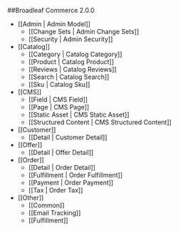 ##Broadleaf Commerce 2.0.0

- [[Admin | Admin Model]]
    - [[Change Sets | Admin Change Sets]]
    - [[Security | Admin Security]]
- [[Catalog]]
    - [[Category | Catalog Category]]
    - [[Product | Catalog Product]]
    - [[Reviews | Catalog Reviews]]
    - [[Search | Catalog Search]]
    - [[Sku | Catalog Sku]]
- [[CMS]]
    - [[Field | CMS Field]]     
    - [[Page | CMS Page]]
    - [[Static Asset | CMS Static Asset]]
    - [[Structured Content | CMS Structured Content]]
- [[Customer]]
    - [[Detail | Customer Detail]]
- [[Offer]]
    - [[Detail | Offer Detail]]
- [[Order]]
    - [[Detail | Order Detail]]
    - [[Fulfillment | Order Fulfillment]]
    - [[Payment | Order Payment]]
    - [[Tax | Order Tax]]
- [[Other]]
    - [[Common]]
    - [[Email Tracking]]
    - [[Fulfillment]]